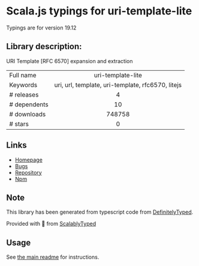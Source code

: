 
# Scala.js typings for uri-template-lite

Typings are for version 19.12

## Library description:
URI Template [RFC 6570] expansion and extraction

|                    |                 |
| ------------------ | :-------------: |
| Full name          | uri-template-lite |
| Keywords           | uri, url, template, uri-template, rfc6570, litejs |
| # releases         | 4 |
| # dependents       | 10 |
| # downloads        | 748758 |
| # stars            | 0 |

## Links
- [Homepage](https://github.com/litejs/uri-template-lite#readme)
- [Bugs](https://github.com/litejs/uri-template-lite/issues)
- [Repository](https://github.com/litejs/uri-template-lite)
- [Npm](https://www.npmjs.com/package/uri-template-lite)
    


## Note
This library has been generated from typescript code from [DefinitelyTyped](https://definitelytyped.org).

Provided with :purple_heart: from [ScalablyTyped](https://github.com/oyvindberg/ScalablyTyped)

## Usage
See [the main readme](../../readme.md) for instructions.


